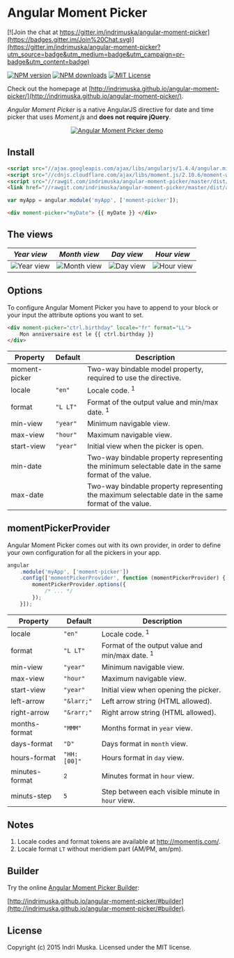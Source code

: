 # Angular Moment Picker

[![Join the chat at https://gitter.im/indrimuska/angular-moment-picker](https://badges.gitter.im/Join%20Chat.svg)](https://gitter.im/indrimuska/angular-moment-picker?utm_source=badge&utm_medium=badge&utm_campaign=pr-badge&utm_content=badge)

[![NPM version](http://img.shields.io/npm/v/angular-moment-picker.svg?style=flat)](https://npmjs.org/package/angular-moment-picker)
[![NPM downloads](http://img.shields.io/npm/dm/angular-moment-picker.svg?style=flat)](https://npmjs.org/package/angular-moment-picker)
[![MIT License](http://img.shields.io/badge/license-MIT-blue.svg?style=flat)](LICENSE)

Check out the homepage at [http://indrimuska.github.io/angular-moment-picker/](http://indrimuska.github.io/angular-moment-picker/).

*Angular Moment Picker* is a native AngularJS directive for date and time picker that uses *Moment.js* and **does not require jQuery**.

<p align="center">
    <a href="http://indrimuska.github.io/angular-moment-picker/">
        <img src="http://indrimuska.github.io/angular-moment-picker/img/angular-moment-picker.gif" alt="Angular Moment Picker demo">
    </a>
</p>

## Install

```html
<script src="//ajax.googleapis.com/ajax/libs/angularjs/1.4.4/angular.min.js"></script>
<script src="//cdnjs.cloudflare.com/ajax/libs/moment.js/2.10.6/moment-with-locales.js"></script>
<script src="//rawgit.com/indrimuska/angular-moment-picker/master/dist/angular-moment-picker.min.js"></script>
<link href="//rawgit.com/indrimuska/angular-moment-picker/master/dist/angular-moment-picker.min.css" rel="stylesheet">
```
```js
var myApp = angular.module('myApp', ['moment-picker']);
```
```html
<div moment-picker="myDate"> {{ myDate }} </div>
```

## The views

*Year view* | *Month view* | *Day view* | *Hour view*
---|---|---|---
![Year view](http://indrimuska.github.io/angular-moment-picker/img/year-view.png) | ![Month view](http://indrimuska.github.io/angular-moment-picker/img/month-view.png) | ![Day view](http://indrimuska.github.io/angular-moment-picker/img/day-view.png) | ![Hour view](http://indrimuska.github.io/angular-moment-picker/img/hour-view.png)

## Options

To configure Angular Moment Picker you have to append to your block or your input the attribute options you want to set.

```html
<div moment-picker="ctrl.birthday" locale="fr" format="LL">
    Mon anniversaire est le {{ ctrl.birthday }}
</div>
```

Property | Default | Description
---|---|---
moment-picker | | Two-way bindable model property, required to use the directive.
locale | `"en"` | Locale code. <sup>1</sup>
format | `"L LT"` | Format of the output value and min/max date. <sup>1</sup>
min-view | `"year"` | Minimum navigable view.
max-view | `"hour"` | Maximum navigable view.
start-view | `"year"` | Initial view when the picker is open.
min-date | | Two-way bindable property representing the minimum selectable date in the same format of the value.
max-date | | Two-way bindable property representing the maximum selectable date in the same format of the value.

## momentPickerProvider

Angular Moment Picker comes out with its own provider, in order to define your own configuration for all the pickers in your app.

```javascript
angular
    .module('myApp', ['moment-picker'])
    .config(['momentPickerProvider', function (momentPickerProvider) {
        momentPickerProvider.options({
            /* ... */
        });
    }]);
```

Property | Default | Description
---|---|---
locale | `"en"` | Locale code. <sup>1</sup>
format | `"L LT"` | Format of the output value and min/max date. <sup>1</sup>
min-view | `"year"` | Minimum navigable view.
max-view | `"hour"` | Maximum navigable view.
start-view | `"year"` | Initial view when opening the picker.
left-arrow | `"&larr;"` | Left arrow string (HTML allowed).
right-arrow | `"&rarr;"` | Right arrow string (HTML allowed).
months-format | `"MMM"` | Months format in `year` view.
days-format | `"D"` | Days format in `month` view.
hours-format | `"HH:[00]"` | Hours format in `day` view.
minutes-format | <sup>2</sub> | Minutes format in `hour` view.
minuts-step | `5` | Step between each visible minute in `hour` view.

## Notes

1. Locale codes and format tokens are available at http://momentjs.com/.
2. Locale format `LT` without meridiem part (AM/PM, am/pm).

## Builder

Try the online [Angular Moment Picker Builder](http://indrimuska.github.io/angular-moment-picker/#builder):

[http://indrimuska.github.io/angular-moment-picker/#builder](http://indrimuska.github.io/angular-moment-picker/#builder).

## License
Copyright (c) 2015 Indri Muska. Licensed under the MIT license.
